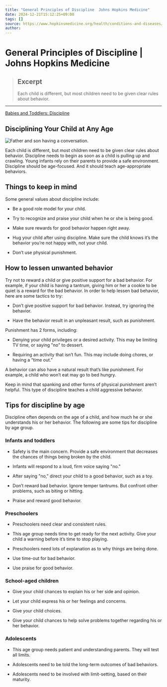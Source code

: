 ```yaml
---
title: "General Principles of Discipline  Johns Hopkins Medicine"
date: 2024-12-21T15:12:25+09:00
tags: []
source: https://www.hopkinsmedicine.org/health/conditions-and-diseases/general-principles-of-discipline
author:
---
```


# General Principles of Discipline | Johns Hopkins Medicine

> ## Excerpt
> Each child is different, but most children need to be given clear rules about behavior.

---
[Babies and Toddlers: Discipline](https://www.hopkinsmedicine.org/health/wellness-and-prevention/babies-and-toddlers-discipline)

## Disciplining Your Child at Any Age

![Father and son having a conversation.](https://www.hopkinsmedicine.org/health/conditions-and-diseases/-/media/ksw-images/fatherandsonhavingaconversation384712.ashx)

Each child is different, but most children need to be given clear rules about behavior. Discipline needs to begin as soon as a child is pulling up and crawling. Young infants rely on their parents to provide a safe environment. Discipline should be age-focused. And it should teach age-appropriate behaviors.

## Things to keep in mind

Some general values about discipline include:

-   Be a good role model for your child.
  
-   Try to recognize and praise your child when he or she is being good.
  
-   Make sure rewards for good behavior happen right away.
  
-   Hug your child after using discipline. Make sure the child knows it’s the behavior you’re not happy with, not your child.
  
-   Don’t use physical punishment.
  

## How to lessen unwanted behavior

Try not to reward a child or give positive support for a bad behavior. For example, if your child is having a tantrum, giving him or her a cookie to be quiet is a reward for the bad behavior. In order to help lessen bad behavior, here are some tactics to try:

-   Don’t give positive support for bad behavior. Instead, try ignoring the behavior.
  
-   Have the behavior result in an unpleasant result, such as punishment.
  

Punishment has 2 forms, including:

-   Denying your child privileges or a desired activity. This may be limiting TV time, or saying "no" to dessert.
  
-   Requiring an activity that isn’t fun. This may include doing chores, or having a “time out.”
  

A behavior can also have a natural result that’s like punishment. For example, a child who won’t eat may go to bed hungry.

Keep in mind that spanking and other forms of physical punishment aren’t helpful. This type of discipline teaches a child aggressive behavior.

## Tips for discipline by age

Discipline often depends on the age of a child, and how much he or she understands his or her behavior. The following are some tips for discipline by age group.

### Infants and toddlers

-   Safety is the main concern. Provide a safe environment that decreases the chances of things being broken by the child.
  
-   Infants will respond to a loud, firm voice saying "no."
  
-   After saying "no," direct your child to a good behavior, such as a toy.
  
-   Don’t reward bad behavior. Ignore temper tantrums. But confront other problems, such as biting or hitting.
  
-   Praise and reward good behavior.
  

### Preschoolers

-   Preschoolers need clear and consistent rules.
  
-   This age group needs time to get ready for the next activity. Give your child a warning before it’s time to stop playing.
  
-   Preschoolers need lots of explanation as to why things are being done.
  
-   Use time-out for bad behavior.
  
-   Use praise for good behavior.
  

### School-aged children

-   Give your child chances to explain his or her side and opinion.
  
-   Let your child express his or her feelings and concerns.
  
-   Give your child choices.
  
-   Give your child chances to help solve problems together regarding his or her behavior.
  

### Adolescents

-   This age group needs patient and understanding parents. They will test all limits.
  
-   Adolescents need to be told the long-term outcomes of bad behaviors.
  
-   Adolescents need to be involved with limit-setting, based on their maturity.
